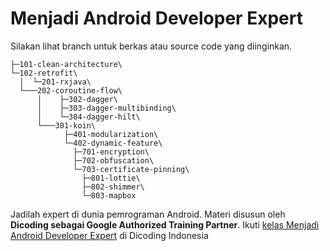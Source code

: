 # Menjadi Android Developer Expert

Silakan lihat branch untuk berkas atau source code yang diinginkan.

```master : starter project\
├─101-clean-architecture\
└─102-retrofit\
  │  └─201-rxjava\
  └───202-coroutine-flow\
      │    ├─302-dagger\
      │    ├─303-dagger-multibinding\
      │    └─304-dagger-hilt\
      └───301-koin\
            ├─401-modularization\
            └─402-dynamic-feature\
              ├─701-encryption\
              ├─702-obfuscation\
              └─703-certificate-pinning\
                ├─801-lottie\
                ├─802-shimmer\
                └─803-mapbox
```
Jadilah expert di dunia pemrograman Android. Materi disusun oleh **Dicoding sebagai Google Authorized Training Partner**.
Ikuti [kelas Menjadi Android Developer Expert](https://www.dicoding.com/academies/165/) di Dicoding Indonesia

